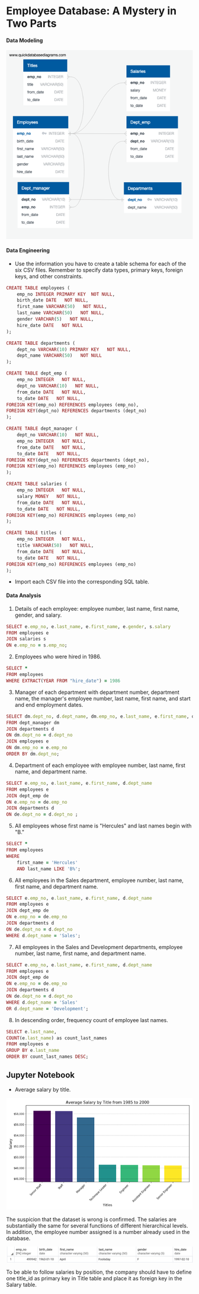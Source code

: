 # Employee Database: A Mystery in Two Parts

#### Data Modeling

<p align="center">
  <img src="EmployeeSQL/Images/ERD.png">
</p>

#### Data Engineering

* Use the information you have to create a table schema for each of the six CSV files. Remember to specify data types, primary keys, foreign keys, and other constraints.

```ruby
CREATE TABLE employees (
    emp_no INTEGER PRIMARY KEY  NOT NULL,
    birth_date DATE   NOT NULL,
    first_name VARCHAR(50)   NOT NULL,
    last_name VARCHAR(50)   NOT NULL,
    gender VARCHAR(5)   NOT NULL,
    hire_date DATE   NOT NULL
);
```
```ruby
CREATE TABLE departments (
    dept_no VARCHAR(10) PRIMARY KEY   NOT NULL,
    dept_name VARCHAR(50)   NOT NULL
);
```
```ruby
CREATE TABLE dept_emp (
    emp_no INTEGER   NOT NULL,
    dept_no VARCHAR(10)   NOT NULL,
    from_date DATE   NOT NULL,
    to_date DATE   NOT NULL,
FOREIGN KEY(emp_no) REFERENCES employees (emp_no),
FOREIGN KEY(dept_no) REFERENCES departments (dept_no)	
);
```
```ruby
CREATE TABLE dept_manager (
    dept_no VARCHAR(10)   NOT NULL,
    emp_no INTEGER   NOT NULL,
    from_date DATE   NOT NULL,
    to_date DATE   NOT NULL,
FOREIGN KEY(dept_no) REFERENCES departments (dept_no),
FOREIGN KEY(emp_no) REFERENCES employees (emp_no)	
);
```
```ruby
CREATE TABLE salaries (
    emp_no INTEGER   NOT NULL,
    salary MONEY   NOT NULL,
    from_date DATE   NOT NULL,
    to_date DATE   NOT NULL,
FOREIGN KEY(emp_no) REFERENCES employees (emp_no)
);
```
```ruby
CREATE TABLE titles (
    emp_no INTEGER   NOT NULL,
    title VARCHAR(50)   NOT NULL,
    from_date DATE   NOT NULL,
    to_date DATE   NOT NULL,
FOREIGN KEY(emp_no) REFERENCES employees (emp_no)
);
```

* Import each CSV file into the corresponding SQL table.

#### Data Analysis

1. Details of each employee: employee number, last name, first name, gender, and salary.
```ruby
SELECT e.emp_no, e.last_name, e.first_name, e.gender, s.salary
FROM employees e
JOIN salaries s
ON e.emp_no = s.emp_no;
```
2. Employees who were hired in 1986.
```ruby
SELECT *
FROM employees
WHERE EXTRACT(YEAR FROM "hire_date") = 1986
```
3. Manager of each department with department number, department name, the manager's employee number, last name, first name, and start and end employment dates.
```ruby
SELECT dm.dept_no, d.dept_name, dm.emp_no, e.last_name, e.first_name, dm.from_date, dm.to_date
FROM dept_manager dm
JOIN departments d
ON dm.dept_no = d.dept_no
JOIN employees e
ON dm.emp_no = e.emp_no
ORDER BY dm.dept_no;
```
4. Department of each employee with employee number, last name, first name, and department name.
```ruby
SELECT e.emp_no, e.last_name, e.first_name, d.dept_name
FROM employees e
JOIN dept_emp de
ON e.emp_no = de.emp_no
JOIN departments d
ON de.dept_no = d.dept_no ;
```
5. All employees whose first name is "Hercules" and last names begin with "B."
```ruby
SELECT * 
FROM employees
WHERE 
	first_name = 'Hercules'
	AND last_name LIKE 'B%';
```
6. All employees in the Sales department, employee number, last name, first name, and department name.
```ruby
SELECT e.emp_no, e.last_name, e.first_name, d.dept_name
FROM employees e
JOIN dept_emp de
ON e.emp_no = de.emp_no
JOIN departments d
ON de.dept_no = d.dept_no
WHERE d.dept_name = 'Sales';
```
7. All employees in the Sales and Development departments, employee number, last name, first name, and department name.
```ruby
SELECT e.emp_no, e.last_name, e.first_name, d.dept_name
FROM employees e
JOIN dept_emp de
ON e.emp_no = de.emp_no
JOIN departments d
ON de.dept_no = d.dept_no
WHERE d.dept_name = 'Sales'
OR d.dept_name = 'Development';
```
8. In descending order, frequency count of employee last names.
```ruby
SELECT e.last_name,
COUNT(e.last_name) as count_last_names
FROM employees e
GROUP BY e.last_name
ORDER BY count_last_names DESC;
```
## Jupyter Notebook

* Average salary by title.

<p align="center">
  <img src="EmployeeSQL/Images/average_salary_by_title.png">
</p>
The suspicion that the dataset is wrong is confirmed. The salaries are substantially the same for several functions of different hierarchical levels.
In addition, the employee number assigned is a number already used in the database.

<p align="center">
  <img src="EmployeeSQL/Images/emp_no_499942.png">
</p>

To be able to follow salaries by position, the company should have to define one title_id as primary key in Title table and place it as foreign key in the Salary table.
